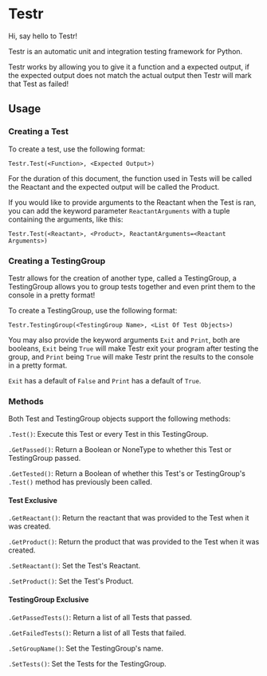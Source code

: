 # Testr

Hi, say hello to Testr!

Testr is an automatic unit and integration testing framework for Python.

Testr works by allowing you to give it a function and a expected output, if the expected output does not match the actual output then Testr will mark that Test as failed!

## Usage

### Creating a Test

To create a test, use the following format:

`Testr.Test(<Function>, <Expected Output>)`

For the duration of this document, the function used in Tests will be called the Reactant and the expected output will be called the Product.

If you would like to provide arguments to the Reactant when the Test is ran, you can add the keyword parameter `ReactantArguments` with a tuple containing the arguments, like this:

`Testr.Test(<Reactant>, <Product>, ReactantArguments=<Reactant Arguments>)`

### Creating a TestingGroup

Testr allows for the creation of another type, called a TestingGroup, a TestingGroup allows you to group tests together and even print them to the console in a pretty format!

To create a TestingGroup, use the following format:

`Testr.TestingGroup(<TestingGroup Name>, <List Of Test Objects>)`

You may also provide the keyword arguments `Exit` and `Print`, both are booleans, `Exit` being `True` will make Testr exit your program after testing the group, and `Print` being `True` will make Testr print the results to the console in a pretty format.

`Exit` has a default of `False` and `Print` has a default of `True`.

### Methods

Both Test and TestingGroup objects support the following methods:

`.Test()`: Execute this Test or every Test in this TestingGroup.

`.GetPassed()`: Return a Boolean or NoneType to whether this Test or TestingGroup passed.

`.GetTested()`: Return a Boolean of whether this Test's or TestingGroup's `.Test()` method has previously been called.

#### Test Exclusive

`.GetReactant()`: Return the reactant that was provided to the Test when it was created.

`.GetProduct()`: Return the product that was provided to the Test when it was created.

`.SetReactant()`: Set the Test's Reactant.

`.SetProduct()`: Set the Test's Product.

#### TestingGroup Exclusive

`.GetPassedTests()`: Return a list of all Tests that passed.

`.GetFailedTests()`: Return a list of all Tests that failed.

`.SetGroupName()`: Set the TestingGroup's name.

`.SetTests()`: Set the Tests for the TestingGroup.